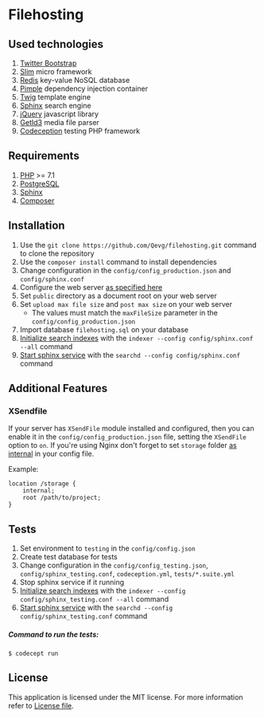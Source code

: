# Filehosting

## Used technologies
1. [Twitter Bootstrap]
2. [Slim] micro framework
3. [Redis] key-value NoSQL database
4. [Pimple] dependency injection container
5. [Twig] template engine
6. [Sphinx] search engine
6. [jQuery] javascript library
7. [GetId3] media file parser
8. [Codeception] testing PHP framework

## Requirements
1. [PHP] >= 7.1
2. [PostgreSQL]
3. [Sphinx]
4. [Composer]

## Installation
1. Use the `git clone https://github.com/Qevg/filehosting.git` command to clone the repository
2. Use the `composer install` command to install dependencies
3. Change configuration in the `config/config_production.json` and `config/sphinx.conf`
4. Сonfigure the web server [as specified here]
5. Set `public` directory as a document root on your web server
6. Set `upload max file size` and `post max size` on your web server
    * The values must match the `maxFileSize` parameter in the `config/config_production.json`
7. Import database `filehosting.sql` on your database
8. [Initialize search indexes] with the `indexer --config config/sphinx.conf --all` command
9. [Start sphinx service] with the `searchd --config config/sphinx.conf` command

## Additional Features
### XSendfile
If your server has `XSendFile` module installed and configured, then you can enable it in the `config/config_production.json` file, setting the `XSendFile` option to `on`. If you're using Nginx don't forget to set `storage` folder [as internal] in your config file.

Example:
```
location /storage {
    internal;
    root /path/to/project;
}
```

## Tests
1. Set environment to `testing` in the `config/config.json`
2. Create test database for tests
3. Change configuration in the `config/config_testing.json`, `config/sphinx_testing.conf`, `codeception.yml`, `tests/*.suite.yml`
4. Stop sphinx service if it running
5. [Initialize search indexes] with the `indexer --config config/sphinx_testing.conf --all` command
6. [Start sphinx service] with the `searchd --config config/sphinx_testing.conf` command

##### Command to run the tests:
```
$ codecept run
```

## License
This application is licensed under the MIT license. For more information refer to [License file].

[Twitter Bootstrap]: <https://getbootstrap.com/>
[Slim]: <https://www.slimframework.com/>
[Redis]: <https://redis.io/>
[Pimple]: <https://pimple.symfony.com/>
[Twig]: <https://twig.symfony.com/>
[Sphinx]: <http://sphinxsearch.com/>
[jQuery]: <https://jquery.org/>
[GetId3]: <http://getid3.sourceforge.net/>
[Codeception]: <https://codeception.com/>
[PHP]: <https://secure.php.net/>
[PostgreSQL]: <https://www.postgresql.org/>
[Composer]: <https://getcomposer.org/>
[as specified here]: <https://www.slimframework.com/docs/v3/start/web-servers.html>
[Initialize search indexes]: <http://sphinxsearch.com/docs/current/ref-indexer.html>
[Start sphinx service]: <http://sphinxsearch.com/docs/current/ref-searchd.html>
[as internal]: <https://nginx.org/en/docs/http/ngx_http_core_module.html#internal>
[License file]: <https://github.com/Qevg/filehosting/blob/master/LICENSE>
